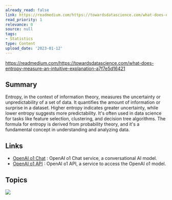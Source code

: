 ```yaml
---
already_read: false
link: https://readmedium.com/https://towardsdatascience.com/what-does-entropy-measure-an-intuitive-explanation-a7f7e5d16421
read_priority: 1
relevance: 0
source: null
tags:
- Statistics
type: Content
upload_date: '2023-01-12'
---
```


https://readmedium.com/https://towardsdatascience.com/what-does-entropy-measure-an-intuitive-explanation-a7f7e5d16421
## Summary

Entropy, in the context of information theory, measures the uncertainty or unpredictability of a set of data. It quantifies the amount of information or surprise in a dataset. Higher entropy indicates greater uncertainty, while lower entropy suggests more predictability. It's often used in data science for tasks like feature selection, clustering, and decision tree algorithms. The formula for entropy is derived from probability theory, and it's a fundamental concept in understanding and analyzing data.
## Links

- [OpenAI o1 Chat](https://openai01.net/) : OpenAI o1 Chat service, a conversational AI model.
- [OpenAI o1 API](https://openaio1api.com/) : OpenAI o1 API, a service to access the OpenAI o1 model.

## Topics

![](topics/Concept/Entropy)